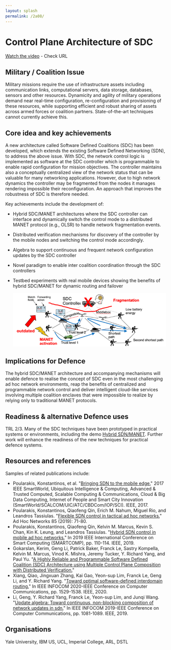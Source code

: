 ```yaml
---
layout: splash
permalink: /2a08/
---
```


# Control Plane Architecture of SDC

[Watch the video](https://ibm.box.com/v/Showcase-2a08-video)  - Check URL

## Military / Coalition Issue
Military missions require the use of infrastructure assets including communication links, computational servers, data storage, databases, sensors and other resources.  Dynamicity and agility of military operations demand near real-time configuration, re-configuration and provisioning of these resources, while supporting efficient and robust sharing of assets across armed forces or coalition partners.  State-of-the-art techniques cannot currently achieve this.

## Core idea and key achievements
A new architecture called Software Defined Coalitions (SDC) has been developed, which extends the existing Software Defined Networking (SDN), to address the above issue. With SDC, the network control logic is implemented as software at the SDC controller which is programmable to enable rapid configuration for mission objectives. The controller maintains also a conceptually centralized view of the network status that can be valuable for many networking applications. However, due to high network dynamics the controller may be fragmented from the nodes it manages rendering impossible their reconfiguration. An approach that improves the robustness of SDC is therefore needed.

Key achievements include the development of: 
- Hybrid SDC/MANET architectures where the SDC controller can interface and dynamically switch the control mode to a distributed MANET protocol (e.g., OLSR) to handle network fragmentation events. 
- Distributed verification mechanisms for discovery of the controller by the mobile nodes and switching the control mode accordingly. 
- Algebra to support continuous and frequent network configuration updates by the SDC controller
- Novel paradigm to enable inter coalition coordination through the SDC controllers
- Testbed experiments with real mobile devices showing the benefits of hybrid SDC/MANET for dynamic routing and failover

  ![image info](/dais/achievements/images/2a08-figure1.png)

## Implications for Defence
The hybrid SDC/MANET architecture and accompanying mechanisms will enable defence to realise the concept of SDC even in the most challenging ad hoc network environments, reap the benefits of centralized and programmable network control and deliver intelligent cloud-like services involving multiple coalition enclaves that were impossible to realize by relying only to traditional MANET protocols. 

## Readiness & alternative Defence uses
TRL 2/3. Many of the SDC techniques have been prototyped in practical systems or environments, including the demo [Hybrid SDN/MANET](/doc-4399/). Further work will enhance the readiness of the new techniques for practical defence systems. 

## Resources and references
Samples of related publications include: 
* Poularakis, Konstantinos, et al. "[Bringing SDN to the mobile edge.](/doc-1392/)" 2017 IEEE SmartWorld, Ubiquitous Intelligence & Computing, Advanced & Trusted Computed, Scalable Computing & Communications, Cloud & Big Data Computing, Internet of People and Smart City Innovation (SmartWorld/SCALCOM/UIC/ATC/CBDCom/IOP/SCI). IEEE, 2017.
* Poularakis, Konstantinos, Qiaofeng Qin, Erich M. Nahum, Miguel Rio, and Leandros Tassiulas. "[Flexible SDN control in tactical ad hoc networks.](/doc-3055/)" Ad Hoc Networks 85 (2019): 71-80.
* Poularakis, Konstantinos, Qiaofeng Qin, Kelvin M. Marcus, Kevin S. Chan, Kin K. Leung, and Leandros Tassiulas. "[Hybrid SDN control in mobile ad hoc networks.](/doc-4101/)" In 2019 IEEE International Conference on Smart Computing (SMARTCOMP), pp. 110-114. IEEE, 2019.
* Gokarslan, Kerim, Geng Li, Patrick Baker, Franck Le, Sastry Kompella, Kelvin M. Marcus, Vinod K. Mishra, Jeremy Tucker, Y. Richard Yang, and Paul Yu. "[A Highly Reliable and Programmable Software Defined Coalition (SDC) Architecture using Multiple Control Plane Composition with Distributed Verification.](/doc-5897/)"
* Xiang, Qiao, Jingxuan Zhang, Kai Gao, Yeon-sup Lim, Franck Le, Geng Li, and Y. Richard Yang. "[Toward optimal software-defined interdomain routing.](/doc-5524/)" In IEEE INFOCOM 2020-IEEE Conference on Computer Communications, pp. 1529-1538. IEEE, 2020.
* Li, Geng, Y. Richard Yang, Franck Le, Yeon-sup Lim, and Junqi Wang. "[Update algebra: Toward continuous, non-blocking composition of network updates in sdn.](/doc-3834/)" In IEEE INFOCOM 2019-IEEE Conference on Computer Communications, pp. 1081-1089. IEEE, 2019.

## Organisations
Yale University, IBM US, UCL, Imperial College, ARL, DSTL
